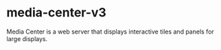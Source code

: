 # media-center-v3
Media Center is a web server that displays interactive tiles and panels for large displays.
